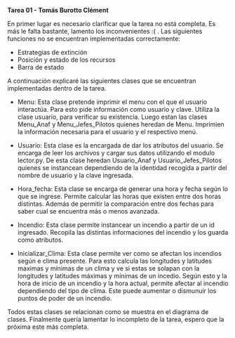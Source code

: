 **Tarea 01 - Tomás Burotto Clément**

En primer lugar es necesario clarificar que la tarea no está completa. Es más le falta bastante, lamento los inconvenientes 
 :( . Las siguientes funciones no se encuentran implementadas correctamente:

 - Estrategias de extinción
 - Posición y estado de los recursos
 - Barra de estado
 
A continuación explicaré las siguientes clases que se encuentran implementadas dentro de la tarea.

- Menu:
Esta clase pretende imprimir el menu con el que el usuario interactúa. Para esto pide información como usuario y clave. Utiliza la clase usuario,  para verificar su existencia. Luego estan las clases Menu_Anaf y Menu_Jefes_Pilotos quienes heredan de Menu. Imprimien la información necesaria para el usuario y el respectivo menú.

- Usuario:
Esta clase es la encargada de dar los atributos del usuario. Se encarga de leer los archivos y cargar sus datos utilizando el modulo lector.py. De esta clase heredan Usuario_Anaf y Usuario_Jefes_Pilotos quienes se instancean dependiendo de la identidad recogida a partir del nombre de usuario y la clave ingresada.

- Hora_fecha:
Esta clase se encarga de generar una hora y fecha según lo que se ingrese. Permite calcular las horas que existen entre dos horas distintas. Además de permitir la comparación entre dos fechas para saber cual se encuentra más o menos avanzada.

- Incendio:
Esta clase permite instancear un incendio a partir de un id ingresado. Recopila las distintas informaciones del incendio y los guarda como atributos.

-  Inicializar_Clima:
Esta clase permite ver como se afectan los incendios según e clima presente. Para esto calcula las longitudes y latitudes maximas y mínimas de un clima y ve si estas se solapan con la longitudes y latitudes máximas y mínimas de un incedio. Según esto y la hora de inicio de un incendio y la hora actual, permite afectar al incendio dependiendo del tipo de clima. Este puede aumentar o dismunuir los puntos de poder de un incendio.
 
Todos estas clases se relacionan como se muestra en el diagrama de clases. Finalmente quería lamentar lo incompleto de la tarea, espero que la próxima este más completa.
